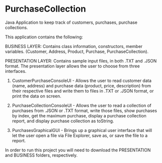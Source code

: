 # PurchaseCollection
Java Application to keep track of customers, purchases, purchase collections.

This application contains the following:

BUSINESS LAYER: Contains class information, constructors, member variables. (Customer, Address, Product, Purchase, PurchaseCollection).

PRESENTATION LAYER: Contains sample input files, in both .TXT and .JSON format. 
The presentation layer allows the user to choose from three interfaces. 

1. CustomerPurchaseConsoleUI - Allows the user to read customer data (name, address) and purchase data (product, price, description) from 
their respective files and write them to files in .TXT or .JSON format, or print the data on screen.

2. PurchaseCollectionConsoleUI - Allows the user to read a collection of purchases from .JSON or .TXT format, write those files, show 
purchases by index, get the maximum purchase, display a purchase collection report, and display purchase collection as toString. 

3. PurchasesGraphicalGUI - Brings up a graphical user interface that will let the user open a file via File Explorer, save as, 
or save the file to a report.


In order to run this project you will need to download the PRESENTATION and BUSINESS folders, respectively. 
